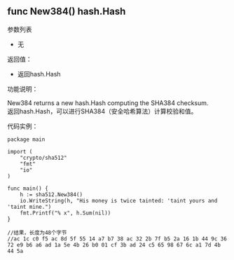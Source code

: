## func New384() hash.Hash

参数列表

- 无

返回值：

- 返回hash.Hash

功能说明：

New384 returns a new hash.Hash computing the SHA384 checksum.  
返回hash.Hash，可以进行SHA384（安全哈希算法）计算校验和值。

代码实例：

  	package main
	
	import (
		"crypto/sha512"
		"fmt"
		"io"
	)
	
	func main() {
		h := sha512.New384()
		io.WriteString(h, "His money is twice tainted: 'taint yours and 'taint mine.")
		fmt.Printf("% x", h.Sum(nil))
	}

	//结果，长度为48个字节
	//ac 1c c0 f5 ac 8d 5f 55 14 a7 b7 38 ac 32 2b 7f b5 2a 16 1b 44 9c 36 72 e9 b6 a6 ad 1a 5e 4b 26 b0 01 cf 3b ad 24 c5 65 98 67 6c a1 7d 4b 44 5a
